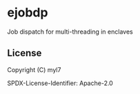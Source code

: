 # ejobdp

Job dispatch for multi-threading in enclaves

## License

Copyright (C) myl7

SPDX-License-Identifier: Apache-2.0
